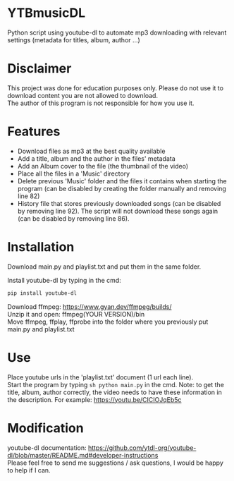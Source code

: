 # YTBmusicDL
Python script using youtube-dl to automate mp3 downloading with relevant settings (metadata for titles, album, author ...)

# Disclaimer
This project was done for education purposes only. Please do not use it to download content you are not allowed to download.  
The author of this program is not responsible for how you use it.

# Features
- Download files as mp3 at the best quality available
- Add a title, album and the author in the files' metadata  
- Add an Album cover to the file (the thumbnail of the video) 
- Place all the files in a 'Music' directory  
- Delete previous 'Music' folder and the files it contains when starting the program (can be disabled by creating the folder manually and removing line 82)
- History file that stores previously downloaded songs (can be disabled by removing line 92). The script will not download these songs again (can be disabled by removing line 86).


# Installation
Download main.py and playlist.txt and put them in the same folder.  

 Install youtube-dl by typing in the cmd:
 ```sh
 pip install youtube-dl  
```
 
 Download ffmpeg: https://www.gyan.dev/ffmpeg/builds/  
 Unzip it and open: ffmpeg(YOUR VERSION)/bin  
 Move ffmpeg, ffplay, ffprobe into the folder where you previously put main.py and playlist.txt 

# Use
Place youtube urls in the 'playlist.txt' document (1 url each line).  
Start the program by typing  ```sh python main.py``` in the cmd.
Note: to get the title, album, author correctly, the video needs to have these information in the description. For example: https://youtu.be/CICIOJqEb5c

# Modification
youtube-dl documentation: https://github.com/ytdl-org/youtube-dl/blob/master/README.md#developer-instructions  
Please feel free to send me suggestions / ask questions, I would be happy to help if I can.
